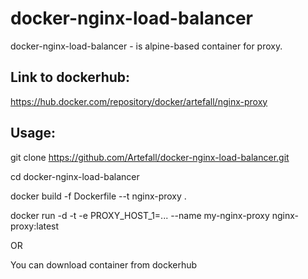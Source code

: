 # docker-nginx-load-balancer

docker-nginx-load-balancer - is alpine-based container for proxy. 

## Link to dockerhub: 

https://hub.docker.com/repository/docker/artefall/nginx-proxy

## Usage:

git clone https://github.com/Artefall/docker-nginx-load-balancer.git

cd docker-nginx-load-balancer

docker build -f Dockerfile --t nginx-proxy .

docker run -d -t -e PROXY_HOST_1=... --name my-nginx-proxy nginx-proxy:latest

OR 

You can download container from dockerhub
